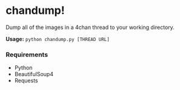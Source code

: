 # chandump!
Dump all of the images in a 4chan thread to your working directory.

**Usage:** `python chandump.py [THREAD URL]`

### Requirements
- Python
- BeautifulSoup4
- Requests

